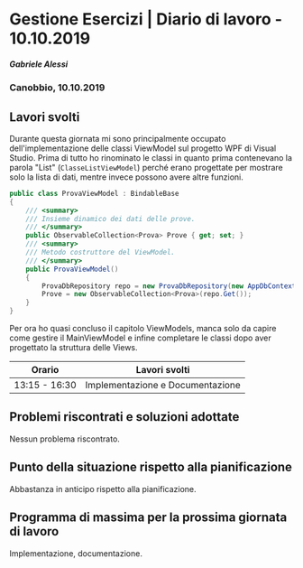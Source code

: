 # Gestione Esercizi | Diario di lavoro - 10.10.2019

##### Gabriele Alessi

### Canobbio, 10.10.2019

## Lavori svolti

Durante questa giornata mi sono principalmente occupato dell'implementazione delle classi ViewModel sul progetto WPF di Visual Studio. Prima di tutto ho rinominato le classi in quanto prima contenevano la parola "List" (`ClasseListViewModel`) perché erano progettate per mostrare solo la lista di dati, mentre invece possono avere altre funzioni.

```c#
public class ProvaViewModel : BindableBase
{
    /// <summary>
    /// Insieme dinamico dei dati delle prove.
    /// </summary>
    public ObservableCollection<Prova> Prove { get; set; }
    /// <summary>
    /// Metodo costruttore del ViewModel.
    /// </summary>
    public ProvaViewModel()
    {
        ProvaDbRepository repo = new ProvaDbRepository(new AppDbContext());
        Prove = new ObservableCollection<Prova>(repo.Get());
    }
}
```

Per ora ho quasi concluso il capitolo ViewModels, manca solo da capire come gestire il MainViewModel e infine completare le classi dopo aver progettato la struttura delle Views.

| Orario | Lavori svolti |
| - | - |
|13:15 - 16:30 | Implementazione e Documentazione |

## Problemi riscontrati e soluzioni adottate

Nessun problema riscontrato.

## Punto della situazione rispetto alla pianificazione

Abbastanza in anticipo rispetto alla pianificazione.

## Programma di massima per la prossima giornata di lavoro

Implementazione, documentazione.
